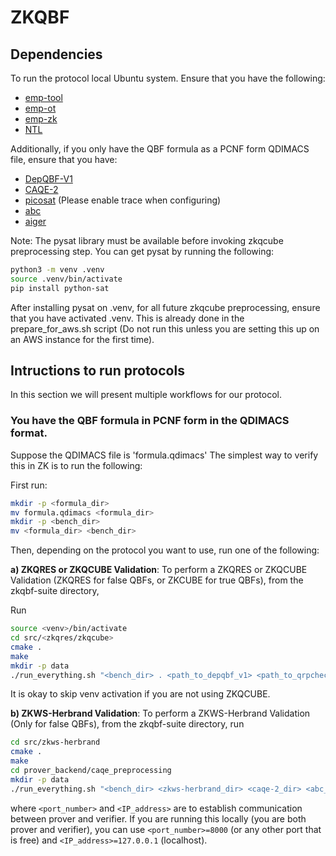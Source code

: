 # ZKQBF

## Dependencies

To run the protocol local Ubuntu system. Ensure that you have the following:

* [emp-tool](https://github.com/emp-toolkit/emp-tool)
* [emp-ot](https://github.com/emp-toolkit/emp-ot)
* [emp-zk](https://github.com/emp-toolkit/emp-zk)
* [NTL](https://libntl.org/)

Additionally, if you only have the QBF formula as a PCNF form QDIMACS file, ensure that you have:

* [DepQBF-V1](https://lonsing.github.io/depqbf/)
* [CAQE-2](https://finkbeiner.groups.cispa.de/tools/caqe/)
* [picosat](https://fmv.jku.at/picosat/) (Please enable trace when configuring)
* [abc](https://github.com/berkeley-abc/abc)
* [aiger](https://github.com/arminbiere/aiger)


Note: The pysat library must be available before invoking zkqcube preprocessing step.
You can get pysat by running the following:
```bash
python3 -m venv .venv
source .venv/bin/activate
pip install python-sat
```
After installing pysat on .venv, for all future zkqcube preprocessing, ensure that you have activated .venv.
This is already done in the prepare_for_aws.sh script (Do not run this unless you are setting this up on an
AWS instance for the first time). 

## Intructions to run protocols

In this section we will present multiple workflows for our protocol. 

### You have the QBF formula in PCNF form in the QDIMACS format.

Suppose the QDIMACS file is 'formula.qdimacs' The simplest way to verify this in ZK is to run the following:

First run: 

```bash
mkdir -p <formula_dir>
mv formula.qdimacs <formula_dir>
mkdir -p <bench_dir>
mv <formula_dir> <bench_dir>
```

Then, depending on the protocol you want to use, run one of the following:

**a) ZKQRES or ZKQCUBE Validation**: To perform a ZKQRES or ZKQCUBE Validation (ZKQRES for false QBFs, or ZKCUBE for true QBFs), from the zkqbf-suite directory,

Run

```bash
source <venv>/bin/activate
cd src/<zkqres/zkqcube>
cmake .
make
mkdir -p data
./run_everything.sh "<bench_dir> . <path_to_depqbf_v1> <path_to_qrpcheck> <port_number> <IP_address>"
```

It is okay to skip venv activation if you are not using ZKQCUBE.

**b) ZKWS-Herbrand Validation**: To perform a ZKWS-Herbrand Validation (Only for false QBFs), from the zkqbf-suite directory, run

```bash
cd src/zkws-herbrand
cmake .
make
cd prover_backend/caqe_preprocessing
mkdir -p data
./run_everything.sh "<bench_dir> <zkws-herbrand_dir> <caqe-2_dir> <abc_dir> <aiger_dir> <picosat_dir> <port_number> <IP_address>"
```

where `<port_number>` and `<IP_address>` are to establish communication between prover and verifier.
If you are running this locally (you are both prover and verifier), you can use `<port_number>=8000` 
(or any other port that is free) and `<IP_address>=127.0.0.1` (localhost).

